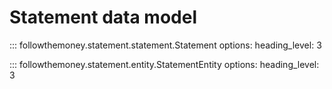 # Statement data model


::: followthemoney.statement.statement.Statement
    options:
        heading_level: 3


::: followthemoney.statement.entity.StatementEntity
    options:
        heading_level: 3